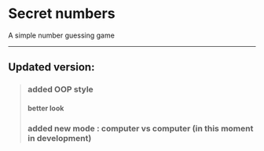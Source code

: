 # Secret numbers

A simple number guessing game


***

## Updated version:

> ### added OOP style
> #### better look
> ### added new mode : computer vs computer (in this moment in development)